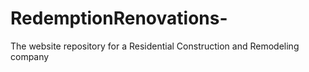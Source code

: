 # RedemptionRenovations-
The website repository for a Residential Construction and Remodeling company
